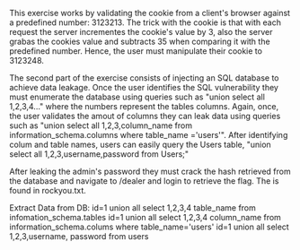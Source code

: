 This exercise works by validating the cookie from a client's browser against a predefined number: 3123213. The trick with the cookie is that with each request the server incrementes the cookie's value by 3, also the server grabas the cookies value and subtracts 35 when comparing it with the predefined number. Hence, the user must manipulate their cookie to 3123248. 

The second part of the exercise consists of injecting an SQL database to achieve data leakage. Once the user identifies the SQL vulnerability they must enumerate the database using queries such as "union select all 1,2,3,4..." where the numbers represent the tables columns. Again, once, the user validates the amout of columns they can leak data using queries such as "union select all 1,2,3,column_name from information_schema.columns where table_name ='users'". After identifying colum and table names, users can easily query the Users table, "union select all 1,2,3,username,password from Users;"

After leaking the admin's password they must crack the hash retrieved from the database and navigate to /dealer and login to retrieve the flag. The is found in rockyou.txt.


Extract Data from DB:
id=1 union all select 1,2,3,4 table_name from infomation_schema.tables
id=1 union all select 1,2,3,4 column_name from information_schema.colums where table_name='users'
id=1 union all select 1,2,3,username, password from users